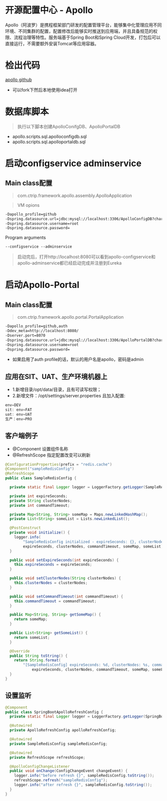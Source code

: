 # 开源配置中心 - Apollo

Apollo（阿波罗）是携程框架部门研发的配置管理平台，能够集中化管理应用不同环境、不同集群的配置，配置修改后能够实时推送到应用端，并且具备规范的权限、流程治理等特性。服务端基于Spring Boot和Spring Cloud开发，打包后可以直接运行，不需要额外安装Tomcat等应用容器。

# 检出代码

[apollo github](https://github.com/ctripcorp/apollo)

* 可以fork下然后本地使用idea打开


# 数据库脚本

> 执行以下脚本创建ApolloConifgDB、ApolloPortalDB

* apollo.scripts.sql.apolloconfigdb.sql
* apollo.scripts.sql.apolloportaldb.sql

# 启动configservice adminservice

## Main class配置

> com.ctrip.framework.apollo.assembly.ApolloApplication

> VM opions
```xml
-Dapollo_profile=github 
-Dspring.datasource.url=jdbc:mysql://localhost:3306/ApolloConfigDB?characterEncoding=utf8 
-Dspring.datasource.username=root 
-Dspring.datasource.password=

```

Program arguments
```xml
--configservice --adminservice
```
 
> 启动完后，打开http://localhost:8080可以看到apollo-configservice和apollo-adminservice都已经启动完成并注册到Eureka

# 启动Apollo-Portal

## Main class配置

> com.ctrip.framework.apollo.portal.PortalApplication
```xml
-Dapollo_profile=github,auth 
-Ddev_meta=http://localhost:8080/ 
-Dserver.port=8070 
-Dspring.datasource.url=jdbc:mysql://localhost:3306/ApolloPortalDB?characterEncoding=utf8 
-Dspring.datasource.username=root 
-Dspring.datasource.password=
```

* 如果启用了auth profile的话，默认的用户名是apollo，密码是admin

## 应用在SIT、UAT、生产环境机器上

* 1.新增目录/opt/data/目录，且有可读写权限；
* 2.新增文件：/opt/settings/server.properties 且加入配置:
```java
env=DEV
sit: env=FAT
uat: env=UAT
生产：env=PRO
```

## 客户端例子

* @Component 设置组件名称
* @RefreshScope 指定配置改变可以刷新

```java
@ConfigurationProperties(prefix = "redis.cache")
@Component("sampleRedisConfig")
@RefreshScope
public class SampleRedisConfig {

  private static final Logger logger = LoggerFactory.getLogger(SampleRedisConfig.class);

  private int expireSeconds;
  private String clusterNodes;
  private int commandTimeout;

  private Map<String, String> someMap = Maps.newLinkedHashMap();
  private List<String> someList = Lists.newLinkedList();

  @PostConstruct
  private void initialize() {
    logger.info(
        "SampleRedisConfig initialized - expireSeconds: {}, clusterNodes: {}, commandTimeout: {}, someMap: {}, someList: {}",
        expireSeconds, clusterNodes, commandTimeout, someMap, someList);
  }

  public void setExpireSeconds(int expireSeconds) {
    this.expireSeconds = expireSeconds;
  }

  public void setClusterNodes(String clusterNodes) {
    this.clusterNodes = clusterNodes;
  }

  public void setCommandTimeout(int commandTimeout) {
    this.commandTimeout = commandTimeout;
  }

  public Map<String, String> getSomeMap() {
    return someMap;
  }

  public List<String> getSomeList() {
    return someList;
  }

  @Override
  public String toString() {
    return String.format(
        "[SampleRedisConfig] expireSeconds: %d, clusterNodes: %s, commandTimeout: %d, someMap: %s, someList: %s",
            expireSeconds, clusterNodes, commandTimeout, someMap, someList);
  }
}

```


## 设置监听
```java
@Component
public class SpringBootApolloRefreshConfig {
  private static final Logger logger = LoggerFactory.getLogger(SpringBootApolloRefreshConfig.class);

  @Autowired
  private ApolloRefreshConfig apolloRefreshConfig;

  @Autowired
  private SampleRedisConfig sampleRedisConfig;

  @Autowired
  private RefreshScope refreshScope;

  @ApolloConfigChangeListener
  public void onChange(ConfigChangeEvent changeEvent) {
    logger.info("before refresh {}", sampleRedisConfig.toString());
    refreshScope.refresh("sampleRedisConfig");
    logger.info("after refresh {}", sampleRedisConfig.toString());
  }
}

```








